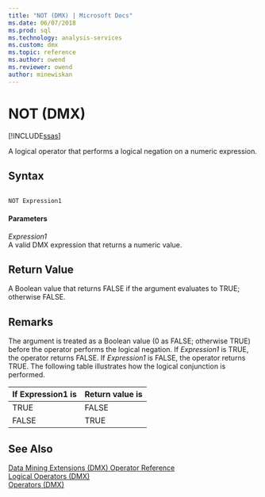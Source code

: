 ```yaml
---
title: "NOT (DMX) | Microsoft Docs"
ms.date: 06/07/2018
ms.prod: sql
ms.technology: analysis-services
ms.custom: dmx
ms.topic: reference
ms.author: owend
ms.reviewer: owend
author: minewiskan
---
```

# NOT (DMX)
[!INCLUDE[ssas](../includes/applies-to-version/ssas.md)]

  A logical operator that performs a logical negation on a numeric expression.  
  
## Syntax  
  
```  
  
NOT Expression1  
```  
  
#### Parameters  
 *Expression1*  
 A valid DMX expression that returns a numeric value.  
  
## Return Value  
 A Boolean value that returns FALSE if the argument evaluates to TRUE; otherwise FALSE.  
  
## Remarks  
 The argument is treated as a Boolean value (0 as FALSE; otherwise TRUE) before the operator performs the logical negation. If *Expression1* is TRUE, the operator returns FALSE. If *Expression1* is FALSE, the operator returns TRUE. The following table illustrates how the logical conjunction is performed.  
  
|If Expression1 is|Return value is|  
|-----------------------|---------------------|  
|TRUE|FALSE|  
|FALSE|TRUE|  
  
## See Also  
 [Data Mining Extensions &#40;DMX&#41; Operator Reference](../dmx/data-mining-extensions-dmx-operator-reference.md)   
 [Logical Operators &#40;DMX&#41;](../dmx/operators-logical.md)   
 [Operators &#40;DMX&#41;](../dmx/operators-dmx.md)  
  
  
